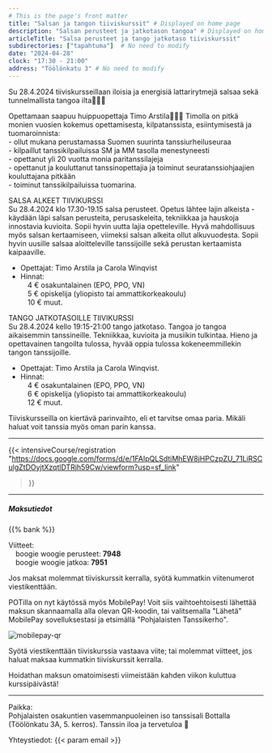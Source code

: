 ```yaml
---
# This is the page's front matter
title: "Salsan ja tangon tiiviskurssit" # Displayed on home page
description: "Salsan perusteet ja jatkotason tangoa" # Displayed on home page
articleTitle: "Salsa perusteet ja tango jatkotaso tiiviskurssit"
subdirectories: ["tapahtuma"]  # No need to modify
date: "2024-04-28"
clock: "17:30 - 21:00"
address: "Töölönkatu 3" # No need to modify
---
```


Su 28.4.2024 tiiviskursseillaan iloisia ja energisiä lattarirytmejä salsaa sekä tunnelmallista tangoa ilta🤩💃🕺

Opettamaan saapuu huippuopettaja Timo Arstila💃🕺😃 Timolla on pitkä monien vuosien kokemus opettamisesta, kilpatanssista, esiintymisestä ja tuomaroinnista:  
\- ollut mukana perustamassa Suomen suurinta tanssiurheiluseuraa  
\- kilpaillut tanssikilpailuissa SM ja MM tasolla menestyneesti  
\- opettanut yli 20 vuotta monia paritanssilajeja  
\- opettanut ja kouluttanut tanssinopettajia ja toiminut seuratanssiohjaajien kouluttajana pitkään  
\- toiminut tanssikilpailuissa tuomarina.

SALSA ALKEET TIIVIKURSSI  
Su 28.4.2024 klo 17.30-19.15 salsa perusteet. Opetus lähtee lajin alkeista - käydään läpi salsan perusteita, perusaskeleita, tekniikkaa ja hauskoja innostavia kuvioita. Sopii hyvin uutta lajia opetteleville. Hyvä mahdollisuus myös salsan kertaamiseen, viimeksi salsan alkeita ollut alkuvuodesta. Sopii hyvin uusille salsaa aloitteleville tanssijoille sekä perustan kertaamista kaipaaville.  
- Opettajat: Timo Arstila ja Carola Winqvist
- Hinnat:  
&emsp;4 € osakuntalainen (EPO, PPO, VN)  
&emsp;5 € opiskelija (yliopisto tai ammattikorkeakoulu)  
&emsp;10 € muut.  

TANGO JATKOTASOILLE TIIVIKURSSI  
Su 28.4.2024 kello 19:15-21:00 tango jatkotaso. Tangoa jo tangoa aikaisemmin tanssineille. Tekniikkaa, kuvioita ja musiikin tulkintaa. Hieno ja opettavainen tangoilta tulossa, hyvää oppia tulossa kokeneemmillekin tangon tanssijoille.
- Opettajat: Timo Arstila ja Carola Winqvist.
- Hinnat:  
&emsp;4 € osakuntalainen (EPO, PPO, VN)  
&emsp;6 € opiskelija (yliopisto tai ammattikorkeakoulu)  
&emsp;12 € muut.

Tiiviskursseilla on kiertävä parinvaihto, eli et tarvitse omaa paria.
Mikäli haluat voit tanssia myös oman parin kanssa.

---
{{< intensiveCourse/registration
  "https://docs.google.com/forms/d/e/1FAIpQLSdtiMhEW8jHPCzpZU_71LiRSCulgZtDOyjtXzqtlDTRjh59Cw/viewform?usp=sf_link"
>}}

---
##### Maksutiedot

{{% bank %}}
<!-- UPDATE reference number(s) -->
Viitteet:  
&emsp;boogie woogie perusteet: **7948**  
&emsp;boogie woogie jatkoa: **7951**

<!-- VERIFY if relevant -->
Jos maksat molemmat tiiviskurssit kerralla, syötä kummatkin viitenumerot viestikenttään.

POTilla on nyt käytössä myös MobilePay! Voit siis vaihtoehtoisesti lähettää maksun skannaamalla alla olevan QR-koodin, tai valitsemalla "Lähetä" MobilePay sovelluksestasi ja etsimällä "Pohjalaisten Tanssikerho".

![mobilepay-qr](/img/mobilepay-qr.png)

Syötä viestikenttään tiiviskurssia vastaava viite; tai molemmat viitteet, jos haluat maksaa kummatkin tiiviskurssit kerralla. 

Hoidathan maksun omatoimisesti viimeistään kahden viikon kuluttua kurssipäivästä!

---
Paikka:  
Pohjalaisten osakuntien vasemmanpuoleinen iso tanssisali Bottalla (Töölönkatu 3A, 5. kerros). Tanssin iloa ja tervetuloa 🙂

Yhteystiedot: {{< param email >}}
